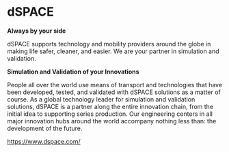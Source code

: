 # dSPACE

**Always by your side**

dSPACE supports technology and mobility providers around the globe in making life safer, cleaner, and easier. We are your partner in simulation and validation.

**Simulation and Validation of your Innovations**

People all over the world use means of transport and technologies that have been developed, tested, and validated with dSPACE solutions as a matter of course. As a global technology leader for simulation and validation solutions, dSPACE is a partner along the entire innovation chain, from the initial idea to supporting series production. Our engineering centers in all major innovation hubs around the world accompany nothing less than: the development of the future.

<https://www.dspace.com/>
